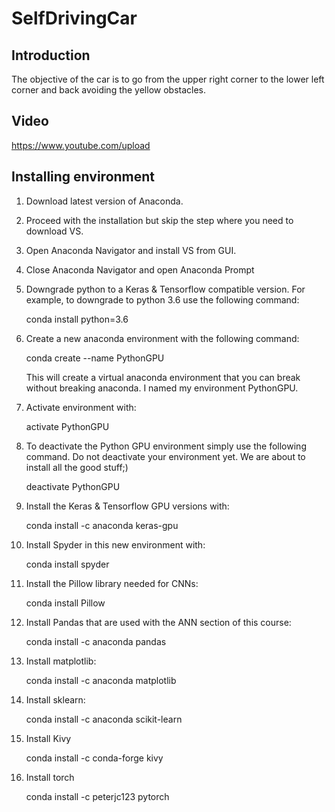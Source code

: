 # SelfDrivingCar

## Introduction

The objective of the car is to go from the upper right corner to the lower left corner and back avoiding the yellow obstacles.

## Video

https://www.youtube.com/upload

## Installing environment

1. Download latest version of Anaconda.

2. Proceed with the installation but skip the step where you need to download VS.

3. Open Anaconda Navigator and install VS from GUI.

4. Close Anaconda Navigator and open Anaconda Prompt

5. Downgrade python to a Keras & Tensorflow compatible version. For example, to downgrade to python 3.6 use the following command:

      conda install python=3.6

6. Create a new  anaconda environment with the following command:

      conda create --name PythonGPU

      This will create a virtual anaconda environment that you can break without breaking anaconda.  I named my environment PythonGPU.

7. Activate environment with:

      activate PythonGPU

8. To deactivate the Python GPU environment simply use the following command. Do not deactivate your environment yet. We are about to install all the good stuff;)

     deactivate PythonGPU

9. Install the Keras & Tensorflow GPU versions with:

      conda install -c anaconda keras-gpu

10. Install Spyder in this new environment with:

      conda install spyder

11.  Install the Pillow library needed for CNNs:

      conda install Pillow

12. Install Pandas that are used with the ANN section of this course:

      conda install -c anaconda pandas 

13. Install matplotlib:

      conda install -c anaconda matplotlib
      
14. Install sklearn:

      conda install -c anaconda scikit-learn

15. Install Kivy

     conda install -c conda-forge kivy

16. Install torch

     conda install -c peterjc123 pytorch 